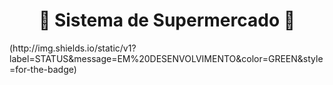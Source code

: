 <h1 align="center"> 🛒 Sistema de Supermercado 🛒 </h1>
(http://img.shields.io/static/v1?label=STATUS&message=EM%20DESENVOLVIMENTO&color=GREEN&style=for-the-badge)
